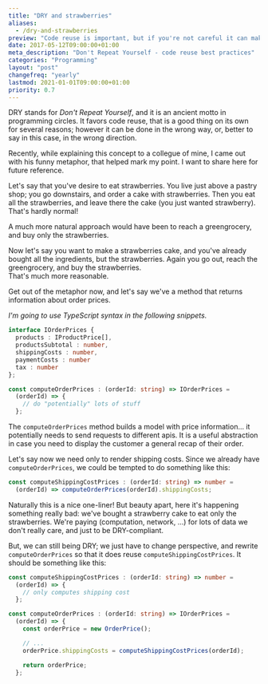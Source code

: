 ```yaml
---
title: "DRY and strawberries"
aliases:
  - /dry-and-strawberries
preview: "Code reuse is important, but if you're not careful it can make more damage than good. In this post I explore one of a such cases, and provide a still DRY-compliant alternative. The strawberries? Just read the post."
date: 2017-05-12T09:00:00+01:00
meta_description: "Don't Repeat Yourself - code reuse best practices"
categories: "Programming"
layout: "post"
changefreq: "yearly"
lastmod: 2021-01-01T09:00:00+01:00
priority: 0.7
---
```


DRY stands for *Don't Repeat Yourself*, and it is an ancient motto in programming circles.
It favors code reuse, that is a good thing on its own for several reasons; however
it can be done in the wrong way, or, better to say in this case, in the wrong direction.

Recently, while explaining this concept to a collegue of mine, I came out with 
his funny metaphor, that helped mark my point. I want to share here for future reference.

Let's say that you've desire to eat strawberries. You live just above a pastry shop;
you go downstairs, and order a cake with strawberries. Then you eat all the strawberries,
and leave there the cake (you just wanted strawberry).
<br/>
That's hardly normal!

A much more natural approach would have been to reach a greengrocery, and buy
only the strawberries.

Now let's say you want to make a strawberries cake, and you've already bought
all the ingredients, but the strawberries. Again you go out, reach the greengrocery,
and buy the strawberries.
<br/>
That's much more reasonable.

Get out of the metaphor now, and let's say we've a method that returns information
about order prices.

*I'm going to use TypeScript syntax in the following snippets.*

```ts
interface IOrderPrices {
  products : IProductPrice[],
  productsSubtotal : number,
  shippingCosts : number,
  paymentCosts : number
  tax : number
};

const computeOrderPrices : (orderId: string) => IOrderPrices =
  (orderId) => {
    // do "potentially" lots of stuff
  };
```

The `computeOrderPrices` method builds a model with price information... it potentially
needs to send requests to different apis. It is a useful abstraction in case you need
to display the customer a general recap of their order.

Let's say now we need only to render shipping costs. Since we already have `computeOrderPrices`,
we could be tempted to do something like this:

```ts
const computeShippingCostPrices : (orderId: string) => number =
  (orderId) => computeOrderPrices(orderId).shippingCosts;
```

Naturally this is a nice one-liner! But beauty apart, here it's happening something really bad:
we've bought a strawberry cake to eat only the strawberries. We're paying (computation,
network, ...) for lots of data we don't really care, and just to be DRY-compliant.

But, we can still being DRY; we just have to change perspective, and rewrite
`computeOrderPrices` so that it does reuse `computeShippingCostPrices`. 
It should be something like this:

```ts
const computeShippingCostPrices : (orderId: string) => number =
  (orderId) => {
    // only computes shipping cost
  };

const computeOrderPrices : (orderId: string) => IOrderPrices =
  (orderId) => {
    const orderPrice = new OrderPrice();

    // ...
    orderPrice.shippingCosts = computeShippingCostPrices(orderId);

    return orderPrice;
  };
```

